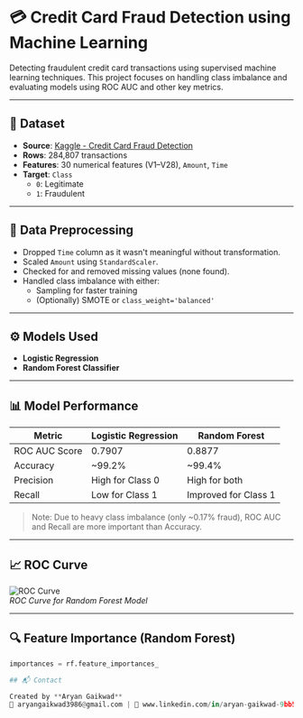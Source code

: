# 💳 Credit Card Fraud Detection using Machine Learning

Detecting fraudulent credit card transactions using supervised machine learning techniques. This project focuses on handling class imbalance and evaluating models using ROC AUC and other key metrics.

---

## 📁 Dataset

- **Source**: [Kaggle - Credit Card Fraud Detection](https://www.kaggle.com/datasets/mlg-ulb/creditcardfraud)
- **Rows**: 284,807 transactions
- **Features**: 30 numerical features (V1–V28), `Amount`, `Time`
- **Target**: `Class`
  - `0`: Legitimate
  - `1`: Fraudulent

---

## 🧹 Data Preprocessing

- Dropped `Time` column as it wasn't meaningful without transformation.
- Scaled `Amount` using `StandardScaler`.
- Checked for and removed missing values (none found).
- Handled class imbalance with either:
  - Sampling for faster training
  - (Optionally) SMOTE or `class_weight='balanced'`

---

## ⚙️ Models Used

- **Logistic Regression**
- **Random Forest Classifier**

---

## 📊 Model Performance

| Metric        | Logistic Regression | Random Forest |
|---------------|---------------------|----------------|
| ROC AUC Score | 0.7907              | 0.8877         |
| Accuracy      | ~99.2%              | ~99.4%         |
| Precision     | High for Class 0    | High for both  |
| Recall        | Low for Class 1     | Improved for Class 1 |

> Note: Due to heavy class imbalance (only ~0.17% fraud), ROC AUC and Recall are more important than Accuracy.

---

## 📈 ROC Curve

![ROC Curve](path_to_roc_curve_image.png)  
*ROC Curve for Random Forest Model*

---

## 🔍 Feature Importance (Random Forest)

```python
importances = rf.feature_importances_

## 📬 Contact

Created by **Aryan Gaikwad**  
📧 aryangaikwad3986@gmail.com | 🔗 www.linkedin.com/in/aryan-gaikwad-9bb560285
